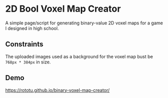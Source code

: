 # 2D Bool Voxel Map Creator

A simple page/script for generating binary-value 2D voxel maps for a game I designed in high school.

## Constraints

The uploaded images used as a background for the voxel map bust be `768px * 384px` in size.  

## Demo

https://rototu.github.io/binary-voxel-map-creator/
